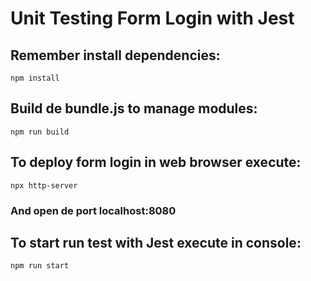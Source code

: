 # Unit Testing Form Login with Jest

## Remember install dependencies:

```npm install```

## Build de bundle.js to manage modules:

```npm run build```


## To deploy form login in web browser execute:

```npx http-server```

### And open de port localhost:8080

## To start run test with Jest execute in console:

```npm run start```